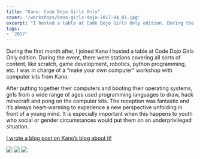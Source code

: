 ```yaml
---
title: "Kano: Code Dojo Girls Only"
cover: '/workshops/kano-girls-dojo-2017-04_01.jpg'
excerpt: "I hosted a table at Code Dojo Girls Only edition. During the event, there were stations covering all sorts of content, like scratch, game development, robotics, python programming, etc. I was in charge of a “make your own computer” workshop with computer kits from Kano."
tags:
- '2017'
---
```


During the first month after, I joined Kano I hosted a table at Code Dojo Girls Only edition. During the event, there were stations covering all sorts of content, like scratch, game development, robotics, python programming, etc. I was in charge of a “make your own computer” workshop with computer kits from Kano.

After putting together their computers and booting their operating systems, girls from a wide range of ages used programming languages to draw, hack minecraft and pong on the computer kits. The reception was fantastic and it’s always heart-warming to experience a new perspective unfolding in front of a young mind. It is especially important when this happens to youth who social or gender circumstances would put them on an underprivileged situation.

[I wrote a blog post on Kano’s blog about it!](https://kano.me/blog/we-attended-a-coder-dojo-girls-only-hackathon-it-was-awesome/)

![](/workshops/kano-girls-dojo-2017-04_03.jpg)
![](/workshops/kano-girls-dojo-2017-04_01.jpg)
![](/workshops/kano-girls-dojo-2017-04_02.jpg)
